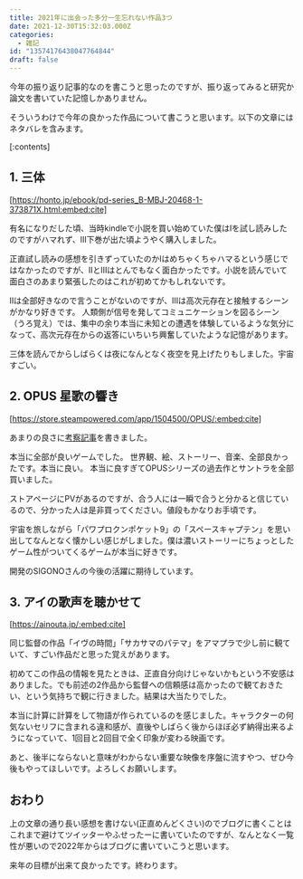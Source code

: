 ```yaml
---
title: 2021年に出会った多分一生忘れない作品3つ
date: 2021-12-30T15:32:03.000Z
categories:
  - 雑記
id: "13574176438047764844"
draft: false
---
```

今年の振り返り記事的なのを書こうと思ったのですが、振り返ってみると研究か論文を書いていた記憶しかありません。

そういうわけで今年の良かった作品について書こうと思います。以下の文章にはネタバレを含みます。

<!-- more -->
[:contents]

## 1. 三体
[https://honto.jp/ebook/pd-series_B-MBJ-20468-1-373871X.html:embed:cite]

有名になりだした頃、当時kindleで小説を買い始めていた僕はⅠを試し読みしたのですがハマれず、Ⅲ下巻が出た頃ようやく購入しました。

正直試し読みの感想を引きずっていたのかⅠはめちゃくちゃハマるという感じではなかったのですが、ⅡとⅢはとんでもなく面白かったです。小説を読んでいて面白さのあまり緊張したのはこれが初めてかもしれないです。

Ⅱは全部好きなので言うことがないのですが、Ⅲは高次元存在と接触するシーンがかなり好きです。
人類側が信号を発してコミュニケーションを図るシーン（うろ覚え）では、集中の余り本当に未知との遭遇を体験しているような気分になって、高次元存在からの返答にいちいち興奮していたような記憶があります。

三体を読んでからしばらくは夜になんとなく夜空を見上げたりもしました。宇宙すごい。

## 2. OPUS 星歌の響き
[https://store.steampowered.com/app/1504500/OPUS/:embed:cite]

あまりの良さに[考察記事](https://blog.mkizka.dev/entry/opus-echo-of-starsong)を書きました。

本当に全部が良いゲームでした。
世界観、絵、ストーリー、音楽、全部良かったです。本当に良い。
本当に良すぎてOPUSシリーズの過去作とサントラを全部買いました。

ストアページにPVがあるのですが、合う人には一瞬で合うと分かると信じているので、分かった人は是非買ってください。値段もかなりお手頃です。

宇宙を旅しながら「パワプロクンポケット9」の「スペースキャプテン」を思い出してなんとなく懐かしい感じがしました。僕は濃いストーリーにちょっとしたゲーム性がついてくるゲームが本当に好きです。

開発のSIGONOさんの今後の活躍に期待しています。

## 3. アイの歌声を聴かせて
[https://ainouta.jp/:embed:cite]

同じ監督の作品「イヴの時間」「サカサマのパテマ」をアマプラで少し前に観ていて、すごい作品だと思った覚えがあります。

初めてこの作品の情報を見たときは、正直自分向けじゃないかもという不安感はありました。でも前述の2作品から監督への信頼感は高かったので観ておきたい、という気持ちで観に行きました。結果は大当たりでした。

本当に計算に計算をして物語が作られているのを感じました。キャラクターの何気ないセリフに含まれる違和感が、直後やしばらく後からほぼ必ず納得出来るようになっていて、1回目と2回目で全く印象が変わる映画です。

あと、後半にならないと意味がわからない重要な映像を序盤に流すやつ、ぜひ今後もやってほしいです。よろしくお願いします。

## おわり
上の文章の通り長い感想を書けない(正直めんどくさい)のでブログに書くことはこれまで避けてツイッターやふせったーに書いていたのですが、なんとなく一覧性が悪いので2022年からはブログに書いていこうと思います。

来年の目標が出来て良かったです。終わります。

